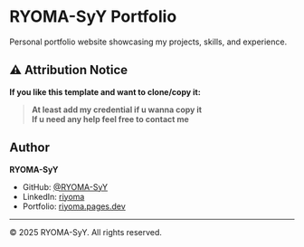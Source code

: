 # RYOMA-SyY Portfolio

Personal portfolio website showcasing my projects, skills, and experience.

## ⚠️ Attribution Notice

**If you like this template and want to clone/copy it:**
> **At least add my credential if u wanna copy it**\
> **If u need any help feel free to contact me**


## Author

**RYOMA-SyY**
- GitHub: [@RYOMA-SyY](https://github.com/RYOMA-SyY)
- LinkedIn: [riyoma](https://www.linkedin.com/in/riyoma/)
- Portfolio: [riyoma.pages.dev](https://riyoma.pages.dev/)

---

© 2025 RYOMA-SyY. All rights reserved.
